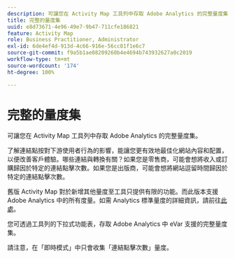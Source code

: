```yaml
---
description: 可讓您在 Activity Map 工具列中存取 Adobe Analytics 的完整量度集。
title: 完整的量度集
uuid: e8d73671-4e96-49e7-9b47-711cfe186821
feature: Activity Map
role: Business Practitioner, Administrator
exl-id: 6de4ef4d-913d-4c66-916e-56cc81f1e6c7
source-git-commit: f9a5b1ae08209260b4e4694b743932627a0c2019
workflow-type: tm+mt
source-wordcount: '174'
ht-degree: 100%

---
```


# 完整的量度集

可讓您在 Activity Map 工具列中存取 Adobe Analytics 的完整量度集。

了解連結點按對下游使用者行為的影響，能讓您更有效地最佳化網站內容和配置，以便改善客戶體驗。哪些連結與轉換有關？如果您是零售商，可能會想將收入或訂購歸因於特定的連結點擊次數。如果您是出版商，可能會想將網站逗留時間歸因於特定的連結點擊次數。

舊版 Activity Map 對於新增其他量度至工具只提供有限的功能。而此版本支援 Adobe Analytics 中的所有度量。如需 Analytics 標準量度的詳細資訊，請前往[此處](/help/components/metrics/overview.md)。

您可透過工具列的下拉式功能表，存取 Adobe Analytics 中 eVar 支援的完整量度集。

請注意，在「即時模式」中只會收集「連結點擊次數」量度。
